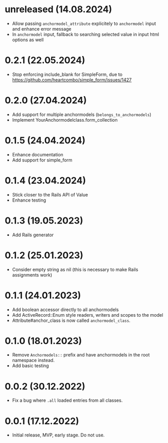 # unreleased (14.08.2024)

- Allow passing `anchormodel_attribute` explicitely to `anchormodel` input and enhance error message
- In `anchormodel` input, fallback to searching selected value in input html options as well

# 0.2.1 (22.05.2024)

- Stop enforcing include_blank for SimpleForm, due to https://github.com/heartcombo/simple_form/issues/1427

# 0.2.0 (27.04.2024)

- Add support for multiple anchormodels (`belongs_to_anchormodels`)
- Implement YourAnchormodelclass.form_collection

# 0.1.5 (24.04.2024)

- Enhance documentation
- Add support for simple_form

# 0.1.4 (23.04.2024)

- Stick closer to the Rails API of Value
- Enhance testing

# 0.1.3 (19.05.2023)

- Add Rails generator

# 0.1.2 (25.01.2023)

- Consider empty string as nil (this is necessary to make Rails assignments work)

# 0.1.1 (24.01.2023)

- Add boolean accessor directly to all anchormodels
- Add ActiveRecord::Enum style readers, writers and scopes to the model
- Attribute#anchor_class is now called `anchormodel_class`.

# 0.1.0 (18.01.2023)

- Remove `Anchormodels::` prefix and have anchormodels in the root namespace instead.
- Add basic testing

# 0.0.2 (30.12.2022)

- Fix a bug where `.all` loaded entries from all classes.

# 0.0.1 (17.12.2022)

- Initial release, MVP, early stage. Do not use.